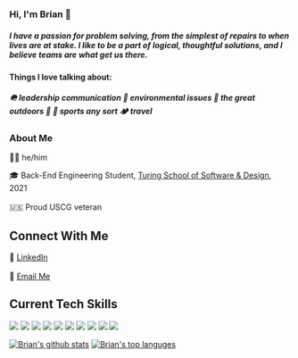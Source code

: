 ### Hi, I'm Brian 👋

##### I have a passion for problem solving, from the simplest of repairs to when lives are at stake. I like to be a part of logical, thoughtful solutions, and I believe teams are what get us there.

#### Things I love talking about:
##### 🪖 leadership communication 🌲 environmental issues 🌄 the great outdoors 🏀 🏈 sports any sort 🏕 travel
<!-- **bfl3tch/bfl3tch** is a ✨ _special_ ✨ repository because its `README.md` (this file) appears on your GitHub profile. -->
<!-- 
Here are some ideas to get you started:

- 🔭 I’m currently working on ...
- 🌱 I’m currently learning ...
- 👯 I’m looking to collaborate on ...
- 🤔 I’m looking for help with ...
- 💬 Ask me about ...
- 📫 How to reach me: ...
- 😄 Pronouns: ...
- ⚡ Fun fact: ...
 -->
### About Me
🙋‍♂️ he/him <br />

<!-- 🤓 Passion for back-end engineering and problem-solving with over 10 years of project management and consulting experience in geotechnical engineering.  Highly motivated and detailed-oriented self-learner who thrives on living at the intersection of the technical and creative. <br /> -->

<!-- 🎸 Producer / audio engineer, [Oven Fresh Sounds](https://www.ovenfreshsounds.com/) <br/> -->
🎓 Back-End Engineering Student, [Turing School of Software & Design](https://turing.edu/), 2021 <br/><br/>
🇺🇸 Proud USCG veteran <br/>
## Connect With Me
🔎 [LinkedIn](https://www.linkedin.com/in/bfl3tch/)<br/><br/>
📧 [Email Me](mailto:brianpatrickfletcher@gmail.com")<br/>
## Current Tech Skills
<img src="https://camo.githubusercontent.com/b672b37abadd60361e41258b605b08597e32a0806a5db59bb0c0381dc61a8936/68747470733a2f2f696d672e736869656c64732e696f2f62616467652f2d527562792d4343333432443f7374796c653d706c6173746963266c6f676f3d72756279"> <img src="https://camo.githubusercontent.com/d048cda94b7355b7a59590d37cfd7e343998347affa56d78f313d044b0c754dd/68747470733a2f2f696d672e736869656c64732e696f2f62616467652f2d5261696c732d4343303030303f7374796c653d706c6173746963266c6f676f3d727562792d6f6e2d7261696c73">
<img src="https://camo.githubusercontent.com/90a2f2eef5a9a6b15801e0b5b3c63f0a05ff51272a2a65ba3a0e337e89f9cb4d/68747470733a2f2f696d672e736869656c64732e696f2f62616467652f2d4769744875622d3138313731373f7374796c653d706c6173746963266c6f676f3d676974687562">
<img src="https://camo.githubusercontent.com/ef8e66167a75bde2cd8212d194ee612fd443bb831c5257591c081df4e9d8759e/68747470733a2f2f696d672e736869656c64732e696f2f62616467652f2d4769742d626c61636b3f7374796c653d706c6173746963266c6f676f3d676974">
<img src="https://camo.githubusercontent.com/2db2b79353a9dae4f585d6acdb22fa74695ae9b7b1a6197cb4ea34545e6d4773/68747470733a2f2f696d672e736869656c64732e696f2f62616467652f2d4865726f6b752d3433303039383f7374796c653d706c6173746963266c6f676f3d6865726f6b75">
<img src="https://camo.githubusercontent.com/7d0c5be4c1200c615e1b8ea9bb558f53ec858aa021df202d0ea46e71c6c8a39b/68747470733a2f2f696d672e736869656c64732e696f2f62616467652f2d506f737467726553514c2d6666666666663f7374796c653d706c6173746963266c6f676f3d706f737467726573716c">
<img src="https://camo.githubusercontent.com/3cf1947f986f0db7de595add7dd3bcb739d50ed172ae231dc4b8d95355822535/68747470733a2f2f696d672e736869656c64732e696f2f62616467652f2d4d7953514c2d6339646265383f7374796c653d706c6173746963266c6f676f3d6d7973716c">
<img src="https://camo.githubusercontent.com/81805d372d88fcf88e87cea703da9b7c9e5708ccc843b1fb0190e2c935d2a6d2/68747470733a2f2f696d672e736869656c64732e696f2f62616467652f2d426f6f7473747261702d3330323234343f7374796c653d706c6173746963266c6f676f3d626f6f747374726170">
<img src="https://camo.githubusercontent.com/973ef79f4480abda619de36ae96f335e9f4167d330d827b14a86b31587762deb/68747470733a2f2f696d672e736869656c64732e696f2f62616467652f2d48544d4c352d4533344632363f7374796c653d706c6173746963266c6f676f3d68746d6c35266c6f676f436f6c6f723d7768697465">
<img src="https://camo.githubusercontent.com/982803cf428cb92cba498357d31f402ea379bc550f2293db476ff4d022673232/68747470733a2f2f696d672e736869656c64732e696f2f62616467652f2d435353332d3135373242363f7374796c653d706c6173746963266c6f676f3d63737333">

[![Brian's github stats](https://github-readme-stats.vercel.app/api?username=bfl3tch&theme=onedark)](https://github.com/bfl3tch/github-readme-stats)
[![Brian's top languges](https://github-readme-stats.vercel.app/api/top-langs/?username=bfl3tch&layout=compact&theme=onedark)](https://github.com/bfl3tch/github-readme-stats)


<!-- [![Scott's github stats](https://github-readme-stats.vercel.app/api?username=scott-borecki)](https://github.com/scott-borecki/github-readme-stats) -->
